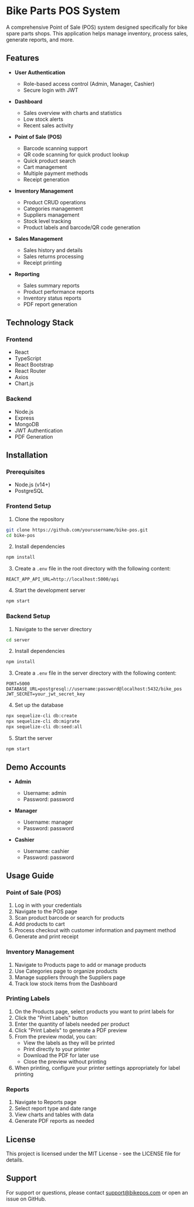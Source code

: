 # Bike Parts POS System

A comprehensive Point of Sale (POS) system designed specifically for bike spare parts shops. This application helps manage inventory, process sales, generate reports, and more.

## Features

- **User Authentication**

  - Role-based access control (Admin, Manager, Cashier)
  - Secure login with JWT

- **Dashboard**

  - Sales overview with charts and statistics
  - Low stock alerts
  - Recent sales activity

- **Point of Sale (POS)**

  - Barcode scanning support
  - QR code scanning for quick product lookup
  - Quick product search
  - Cart management
  - Multiple payment methods
  - Receipt generation

- **Inventory Management**

  - Product CRUD operations
  - Categories management
  - Suppliers management
  - Stock level tracking
  - Product labels and barcode/QR code generation

- **Sales Management**

  - Sales history and details
  - Sales returns processing
  - Receipt printing

- **Reporting**
  - Sales summary reports
  - Product performance reports
  - Inventory status reports
  - PDF report generation

## Technology Stack

### Frontend

- React
- TypeScript
- React Bootstrap
- React Router
- Axios
- Chart.js

### Backend

- Node.js
- Express
- MongoDB
- JWT Authentication
- PDF Generation

## Installation

### Prerequisites

- Node.js (v14+)
- PostgreSQL

### Frontend Setup

1. Clone the repository

```bash
git clone https://github.com/yourusername/bike-pos.git
cd bike-pos
```

2. Install dependencies

```bash
npm install
```

3. Create a `.env` file in the root directory with the following content:

```
REACT_APP_API_URL=http://localhost:5000/api
```

4. Start the development server

```bash
npm start
```

### Backend Setup

1. Navigate to the server directory

```bash
cd server
```

2. Install dependencies

```bash
npm install
```

3. Create a `.env` file in the server directory with the following content:

```
PORT=5000
DATABASE_URL=postgresql://username:password@localhost:5432/bike_pos
JWT_SECRET=your_jwt_secret_key
```

4. Set up the database

```bash
npx sequelize-cli db:create
npx sequelize-cli db:migrate
npx sequelize-cli db:seed:all
```

5. Start the server

```bash
npm start
```

## Demo Accounts

- **Admin**

  - Username: admin
  - Password: password

- **Manager**

  - Username: manager
  - Password: password

- **Cashier**
  - Username: cashier
  - Password: password

## Usage Guide

### Point of Sale (POS)

1. Log in with your credentials
2. Navigate to the POS page
3. Scan product barcode or search for products
4. Add products to cart
5. Process checkout with customer information and payment method
6. Generate and print receipt

### Inventory Management

1. Navigate to Products page to add or manage products
2. Use Categories page to organize products
3. Manage suppliers through the Suppliers page
4. Track low stock items from the Dashboard

### Printing Labels

1. On the Products page, select products you want to print labels for
2. Click the "Print Labels" button
3. Enter the quantity of labels needed per product
4. Click "Print Labels" to generate a PDF preview
5. From the preview modal, you can:
   - View the labels as they will be printed
   - Print directly to your printer
   - Download the PDF for later use
   - Close the preview without printing
6. When printing, configure your printer settings appropriately for label printing

### Reports

1. Navigate to Reports page
2. Select report type and date range
3. View charts and tables with data
4. Generate PDF reports as needed

## License

This project is licensed under the MIT License - see the LICENSE file for details.

## Support

For support or questions, please contact support@bikepos.com or open an issue on GitHub.
